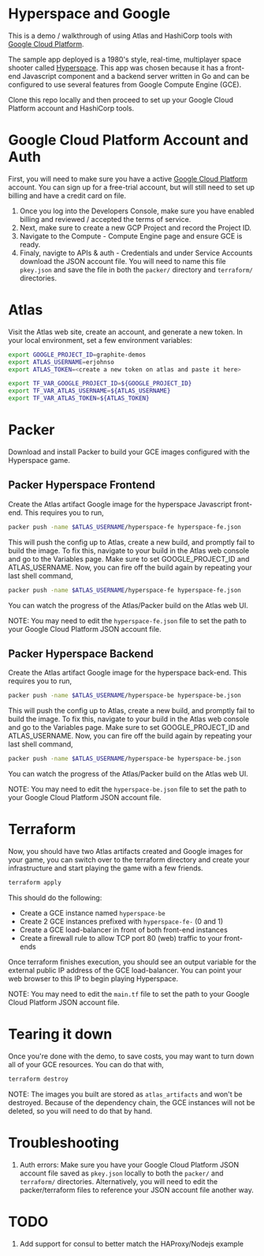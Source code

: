 # Hyperspace and Google
This is a demo / walkthrough of using Atlas and HashiCorp tools with
[Google Cloud Platform](https://cloud.google.com/).

The sample app deployed is a 1980's style, real-time, multiplayer space
shooter called [Hyperspace](https://github.com/kenpratt/hyperspace). This
app was chosen because it has a front-end Javascript component and a
backend server written in Go and can be configured to use several features
from Google Compute Engine (GCE).

Clone this repo locally and then proceed to set up your Google Cloud Platform
account and HashiCorp tools.

# Google Cloud Platform Account and Auth
First, you will need to make sure you have a active
[Google Cloud Platform](https://cloud.google.com/) account. You can sign up
for a free-trial account, but will still need to set up billing and have a
credit card on file.

1. Once you log into the Developers Console, make sure you have enabled
   billing and reviewed / accepted the terms of service.
2. Next, make sure to create a new GCP Project and record the Project ID.
3. Navigate to the Compute - Compute Engine page and ensure GCE is ready.
4. Finaly, navigte to APIs & auth - Credentials and under Service Accounts
   download the JSON account file. You will need to name this file `pkey.json`
   and save the file in both the `packer/` directory and `terraform/`
   directories.

# Atlas
Visit the Atlas web site, create an account, and generate a new token. In your
local environment, set a few environment variables:

```sh
export GOOGLE_PROJECT_ID=graphite-demos
export ATLAS_USERNAME=erjohnso
export ATLAS_TOKEN=<create a new token on atlas and paste it here>

export TF_VAR_GOOGLE_PROJECT_ID=${GOOGLE_PROJECT_ID}
export TF_VAR_ATLAS_USERNAME=${ATLAS_USERNAME}
export TF_VAR_ATLAS_TOKEN=${ATLAS_TOKEN}
```

# Packer
Download and install Packer to build your GCE images configured with the
Hyperspace game.

## Packer Hyperspace Frontend
Create the Atlas artifact Google image for the hyperspace Javascript front-end.
This requires you to run,

```sh
packer push -name $ATLAS_USERNAME/hyperspace-fe hyperspace-fe.json
```

This will push the config up to Atlas, create a new build, and promptly fail
to build the image.  To fix this, navigate to your build in the Atlas web
console and go to the Variables page. Make sure to set GOOGLE_PROJECT_ID and
ATLAS_USERNAME. Now, you can fire off the build again by repeating your
last shell command,

```sh
packer push -name $ATLAS_USERNAME/hyperspace-fe hyperspace-fe.json
```

You can watch the progress of the Atlas/Packer build on the Atlas web UI.

NOTE: You may need to edit the `hyperspace-fe.json` file to set the path to your
      Google Cloud Platform JSON account file.

## Packer Hyperspace Backend
Create the Atlas artifact Google image for the hyperspace back-end. This
requires you to run,

```sh
packer push -name $ATLAS_USERNAME/hyperspace-be hyperspace-be.json
```

This will push the config up to Atlas, create a new build, and promptly fail
to build the image.  To fix this, navigate to your build in the Atlas web
console and go to the Variables page. Make sure to set GOOGLE_PROJECT_ID and
ATLAS_USERNAME. Now, you can fire off the build again by repeating your
last shell command,

```sh
packer push -name $ATLAS_USERNAME/hyperspace-be hyperspace-be.json
```

You can watch the progress of the Atlas/Packer build on the Atlas web UI.

NOTE: You may need to edit the `hyperspace-be.json` file to set the path to your
      Google Cloud Platform JSON account file.

# Terraform
Now, you should have two Atlas artifacts created and Google images for your
game, you can switch over to the terraform directory and create your
infrastructure and start playing the game with a few friends.

```sh
terraform apply
```

This should do the following:

* Create a GCE instance named `hyperspace-be`
* Create 2 GCE instances prefixed with `hyperspace-fe-` (0 and 1)
* Create a GCE load-balancer in front of both front-end instances
* Create a firewall rule to allow TCP port 80 (web) traffic to your front-ends

Once terraform finishes execution, you should see an output variable for
the external public IP address of the GCE load-balancer.  You can point
your web browser to this IP to begin playing Hyperspace.

NOTE: You may need to edit the `main.tf` file to set the path to your
      Google Cloud Platform JSON account file.

# Tearing it down
Once you're done with the demo, to save costs, you may want to turn down
all of your GCE resources. You can do that with,

```sh
terraform destroy
```

NOTE: The images you built are stored as `atlas_artifacts` and won't be
      destroyed. Because of the dependency chain, the GCE instances will
      not be deleted, so you will need to do that by hand.

# Troubleshooting
1. Auth errors: Make sure you have your Google Cloud Platform JSON account
   file saved as `pkey.json` locally to both the `packer/` and `terraform/`
   directories. Alternatively, you will need to edit the packer/terraform
   files to reference your JSON account file another way.

# TODO
1. Add support for consul to better match the HAProxy/Nodejs example

